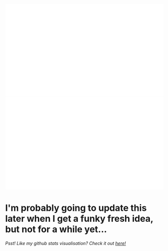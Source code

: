 ![](https://github.com/sherlach/github-stats/blob/master/generated/overview.svg)
![](https://github.com/sherlach/github-stats/blob/master/generated/languages.svg)



# I'm probably going to update this later when I get a funky fresh idea, but not for a while yet...

*Psst! Like my github stats visualisation? Check it out [here!](https://github.com/jstrieb/github-stats)*

<!--
**sherlach/sherlach** is a ✨ _special_ ✨ repository because its `README.md` (this file) appears on your GitHub profile.

Here are some ideas to get you started:

- 🔭 I’m currently working on ...
- 🌱 I’m currently learning ...
- 👯 I’m looking to collaborate on ...
- 🤔 I’m looking for help with ...
- 💬 Ask me about ...
- 📫 How to reach me: ...
- 😄 Pronouns: ...
- ⚡ Fun fact: ...
-->
